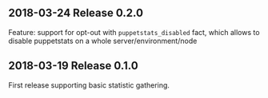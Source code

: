 ## 2018-03-24 Release 0.2.0
Feature: support for opt-out with `puppetstats_disabled` fact, which allows to disable puppetstats on a whole server/environment/node

## 2018-03-19 Release 0.1.0
First release supporting basic statistic gathering.